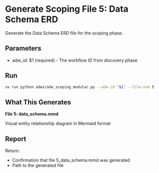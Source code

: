 # Generate Scoping File 5: Data Schema ERD

Generate the Data Schema ERD file for the scoping phase.

## Parameters

- adw_id: $1 (required) - The workflow ID from discovery phase

## Run

```bash
uv run python adws/adw_scoping_modular.py --adw-id "$1" --file-num 5
```

## What This Generates

**File 5: data_schema.mmd**

Visual entity relationship diagram in Mermaid format



## Report

Return:
- Confirmation that file 5_data_schema.mmd was generated
- Path to the generated file
